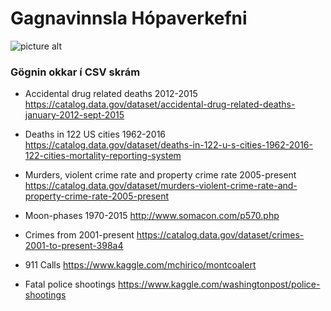 # Gagnavinnsla Hópaverkefni

![picture alt](http://www.brightlightpictures.com/assets/images/portfolio/thethaw_header.jpg "Title is optional")

### Gögnin okkar í CSV skrám
* Accidental drug related deaths 2012-2015
  https://catalog.data.gov/dataset/accidental-drug-related-deaths-january-2012-sept-2015

* Deaths in 122 US cities 1962-2016
  https://catalog.data.gov/dataset/deaths-in-122-u-s-cities-1962-2016-122-cities-mortality-reporting-system

* Murders, violent crime rate and property crime rate 2005-present 
  https://catalog.data.gov/dataset/murders-violent-crime-rate-and-property-crime-rate-2005-present
  
* Moon-phases 1970-2015
  http://www.somacon.com/p570.php
  
* Crimes from 2001-present
  https://catalog.data.gov/dataset/crimes-2001-to-present-398a4
  
* 911 Calls
  https://www.kaggle.com/mchirico/montcoalert
  
* Fatal police shootings
  https://www.kaggle.com/washingtonpost/police-shootings
